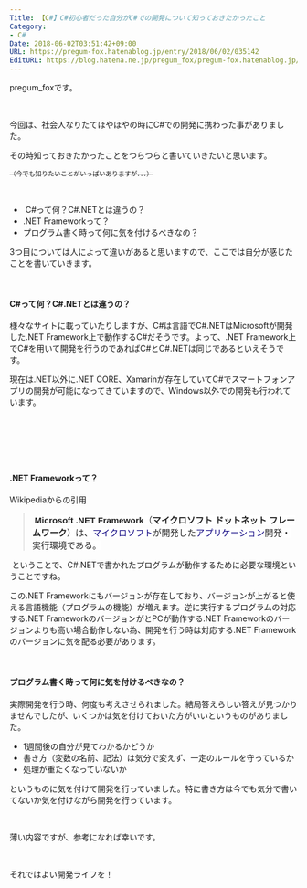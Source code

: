 ```yaml
---
Title: 【C#】C#初心者だった自分がC#での開発について知っておきたかったこと
Category:
- C#
Date: 2018-06-02T03:51:42+09:00
URL: https://pregum-fox.hatenablog.jp/entry/2018/06/02/035142
EditURL: https://blog.hatena.ne.jp/pregum_fox/pregum-fox.hatenablog.jp/atom/entry/17391345971650219769
---
```


<p>pregum_foxです。</p>
<p> </p>
<p>今回は、社会人なりたてほやほやの時にC#での開発に携わった事がありました。</p>
<p>その時知っておきたかったことをつらつらと書いていきたいと思います。</p>
<p><span style="text-decoration: line-through; font-size: 80%;">（今でも知りたいことがいっぱいありますが．．．）</span></p>
<p> </p>
<ul>
<li> C#って何？C#.NETとは違うの？</li>
<li>.NET Frameworkって？</li>
<li>プログラム書く時って何に気を付けるべきなの？</li>
</ul>
<p>3つ目については人によって違いがあると思いますので、ここでは自分が感じたことを書いていきます。</p>
<p> </p>
<h4>C#って何？C#.NETとは違うの？</h4>
<p>様々なサイトに載っていたりしますが、C#は言語でC#.NETはMicrosoftが開発した.NET Framework上で動作するC#だそうです。よって、.NET Framework上でC#を用いて開発を行うのであればC#とC#.NETは同じであるといえそうです。</p>
<p>現在は.NET以外に.NET CORE、Xamarinが存在していてC#でスマートフォンアプリの開発が可能になってきていますので、Windows以外での開発も行われています。</p>
<p> </p>
<p> </p>
<p><!-- more --></p>
<p> </p>
<h4>.NET Frameworkって？</h4>
<p>Wikipediaからの引用</p>
<blockquote>
<p> <strong style="color: #222222; font-family: sans-serif; font-size: 15.104px; font-style: normal; font-variant-ligatures: normal; font-variant-caps: normal; letter-spacing: normal; orphans: 2; text-align: start; text-indent: 0px; text-transform: none; white-space: normal; widows: 2; word-spacing: 0px; -webkit-text-stroke-width: 0px; background-color: #ffffff; text-decoration-style: initial; text-decoration-color: initial;">Microsoft .NET Framework</strong><span style="color: #222222; font-family: sans-serif; font-size: 15.104px; font-style: normal; font-variant-ligatures: normal; font-variant-caps: normal; font-weight: 400; letter-spacing: normal; orphans: 2; text-align: start; text-indent: 0px; text-transform: none; white-space: normal; widows: 2; word-spacing: 0px; -webkit-text-stroke-width: 0px; background-color: #ffffff; text-decoration-style: initial; text-decoration-color: initial; display: inline !important; float: none;">（</span><strong style="color: #222222; font-family: sans-serif; font-size: 15.104px; font-style: normal; font-variant-ligatures: normal; font-variant-caps: normal; letter-spacing: normal; orphans: 2; text-align: start; text-indent: 0px; text-transform: none; white-space: normal; widows: 2; word-spacing: 0px; -webkit-text-stroke-width: 0px; background-color: #ffffff; text-decoration-style: initial; text-decoration-color: initial;">マイクロソフト ドットネット フレームワーク</strong><span style="color: #222222; font-family: sans-serif; font-size: 15.104px; font-style: normal; font-variant-ligatures: normal; font-variant-caps: normal; font-weight: 400; letter-spacing: normal; orphans: 2; text-align: start; text-indent: 0px; text-transform: none; white-space: normal; widows: 2; word-spacing: 0px; -webkit-text-stroke-width: 0px; background-color: #ffffff; text-decoration-style: initial; text-decoration-color: initial; display: inline !important; float: none;">）は、</span><a href="https://ja.wikipedia.org/wiki/%E3%83%9E%E3%82%A4%E3%82%AF%E3%83%AD%E3%82%BD%E3%83%95%E3%83%88" title="マイクロソフト" style="text-decoration: none; color: #0b0080; background: none #ffffff; font-family: sans-serif; font-size: 15.104px; font-style: normal; font-variant-ligatures: normal; font-variant-caps: normal; font-weight: 400; letter-spacing: normal; orphans: 2; text-align: start; text-indent: 0px; text-transform: none; white-space: normal; widows: 2; word-spacing: 0px; -webkit-text-stroke-width: 0px;">マイクロソフト</a><span style="color: #222222; font-family: sans-serif; font-size: 15.104px; font-style: normal; font-variant-ligatures: normal; font-variant-caps: normal; font-weight: 400; letter-spacing: normal; orphans: 2; text-align: start; text-indent: 0px; text-transform: none; white-space: normal; widows: 2; word-spacing: 0px; -webkit-text-stroke-width: 0px; background-color: #ffffff; text-decoration-style: initial; text-decoration-color: initial; display: inline !important; float: none;">が開発した</span><a href="https://ja.wikipedia.org/wiki/%E3%82%A2%E3%83%97%E3%83%AA%E3%82%B1%E3%83%BC%E3%82%B7%E3%83%A7%E3%83%B3%E3%82%BD%E3%83%95%E3%83%88%E3%82%A6%E3%82%A7%E3%82%A2" title="アプリケーションソフトウェア" style="text-decoration: none; color: #0b0080; background: none #ffffff; font-family: sans-serif; font-size: 15.104px; font-style: normal; font-variant-ligatures: normal; font-variant-caps: normal; font-weight: 400; letter-spacing: normal; orphans: 2; text-align: start; text-indent: 0px; text-transform: none; white-space: normal; widows: 2; word-spacing: 0px; -webkit-text-stroke-width: 0px;">アプリケーション</a><span style="color: #222222; font-family: sans-serif; font-size: 15.104px; font-style: normal; font-variant-ligatures: normal; font-variant-caps: normal; font-weight: 400; letter-spacing: normal; orphans: 2; text-align: start; text-indent: 0px; text-transform: none; white-space: normal; widows: 2; word-spacing: 0px; -webkit-text-stroke-width: 0px; background-color: #ffffff; text-decoration-style: initial; text-decoration-color: initial; display: inline !important; float: none;">開発・実行環境である。</span></p>
</blockquote>
<p> ということで、C#.NETで書かれたプログラムが動作するために必要な環境ということですね。</p>
<p>この.NET Frameworkにもバージョンが存在しており、バージョンが上がると使える言語機能（プログラムの機能）が増えます。逆に実行するプログラムの対応する.NET FrameworkのバージョンがとPCが動作する.NET Frameworkのバージョンよりも高い場合動作しない為、開発を行う時は対応する.NET Frameworkのバージョンに気を配る必要があります。</p>
<p> </p>
<h4>プログラム書く時って何に気を付けるべきなの？</h4>
<p>実際開発を行う時、何度も考えさせられました。結局答えらしい答えが見つかりませんでしたが、いくつかは気を付けておいた方がいいというものがありました。</p>
<ul>
<li>1週間後の自分が見てわかるかどうか</li>
<li>書き方（変数の名前、記法）は気分で変えず、一定のルールを守っているか</li>
<li>処理が重たくなっていないか</li>
</ul>
<p>というものに気を付けて開発を行っていました。特に書き方は今でも気分で書いてないか気を付けながら開発を行っています。</p>
<p> </p>
<p>薄い内容ですが、参考になれば幸いです。</p>
<p> </p>
<p>それではよい開発ライフを！</p>
<p> </p>
<p> </p>
<p> </p>
